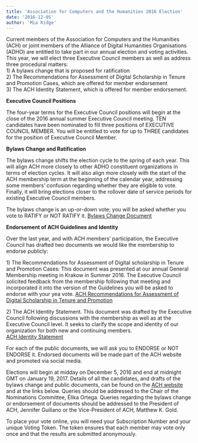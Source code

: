 ```yaml
---
title: 'Association for Computers and the Humanities 2016 Election'
date: '2016-12-05'
author: 'Mia Ridge'
---
```

Current members of the Association for Computers and the Humanities (ACH) or joint members of the Alliance of Digital Humanities Organisations (ADHO) are entitled to take part in our annual election and voting activities. This year, we will elect three Executive Council members as well as address three procedural matters:  
1\) A bylaws change that is proposed for ratification  
2\) The Recommendations for Assessment of Digital Scholarship in Tenure and Promotion Cases, which are offered for member endorsement  
3\) The ACH Identity Statement, which is offered for member endorsement.

**Executive Council Positions**

The four-year terms for the Executive Council positions will begin at the close of the 2016 annual summer Executive Council meeting. TEN candidates have been nominated to fill three positions of EXECUTIVE COUNCIL MEMBER. You will be entitled to vote for up to THREE candidates for the position of Executive Council Member.

**Bylaws Change and Ratification**

The bylaws change shifts the election cycle to the spring of each year. This will align ACH more closely to other ADHO constituent organizations in terms of election cycles. It will also align more closely with the start of the ACH membership term at the beginning of the calendar year, addressing some members’ confusion regarding whether they are eligible to vote. Finally, it will bring elections closer to the rollover date of service periods for existing Executive Council members.

The bylaws change is an up-or-down vote; you will be asked whether you vote to RATIFY or NOT RATIFY it. [Bylaws Change Document](http://ach.org/wp-content/uploads/2017/01/ach_elections_cycle_change_2016.pdf)

**Endorsement of ACH Guidelines and Identity**

Over the last year, and with ACH members’ participation, the Executive Council has drafted two documents we would like the membership to endorse publicly:

1\) The Recommendations for Assessment of Digital scholarship in Tenure and Promotion Cases: This document was presented at our annual General Membership meeting in Krakow in Summer 2016. The Executive Council solicited feedback from the membership following that meeting and incorporated it into the version of the Guidelines you will be asked to endorse with your yea vote. [ACH Recommendations for Assessment of Digital Scholarship in Tenure and Promotion](http://ach.org/wp-content/uploads/2017/01/ach_guidelines_tenure_promotion.pdf)

2\) The ACH Identity Statement. This document was drafted by the Executive Council following discussions with the membership as well as at the Executive Council level. It seeks to clarify the scope and identity of our organization for both new and continuing members.  
[ACH Identity Statement](http://www.oxfordjournals.org/resource/eballot/ACH_Identity_Statement.pdf)

For each of the public documents, we will ask you to ENDORSE or NOT ENDORSE it. Endorsed documents will be made part of the ACH website and promoted via social media.

Elections will begin at midday on December 5, 2016 and end at midnight GMT on January 19, 2017. Details of all the candidates, and drafts of the bylaws change and public documents, can be found on the [ACH website](http://ach.org) and at the links below. Queries should be addressed to the Chair of the Nominations Committee, <a>Élika Ortega</a>. Queries regarding the bylaws change or endorsement of documents should be addressed to the President of ACH, <a>Jennifer Guiliano</a> or the Vice-President of ACH, <a>Matthew K. Gold</a>.

To place your vote online, you will need your Subscription Number and your unique Voting Token. The token ensures that each member may vote only once and that the results are submitted anonymously.